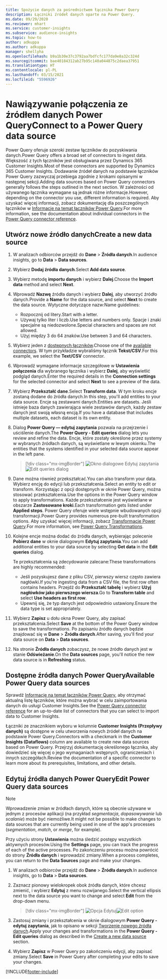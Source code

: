 ```yaml
---
title: Spożycie danych za pośrednictwem łącznika Power Query
description: Łączniki źródeł danych oparte na Power Query.
ms.date: 09/29/2020
ms.reviewer: mhart
ms.service: customer-insights
ms.subservice: audience-insights
ms.topic: how-to
author: adkuppa
ms.author: adkuppa
manager: shellyha
ms.openlocfilehash: b9a1b30e37c3792aa7bdfcfc177da9e8a32c324d
ms.sourcegitcommit: bae40184312ab27b95c140a044875c2daea37951
ms.translationtype: HT
ms.contentlocale: pl-PL
ms.lasthandoff: 03/15/2021
ms.locfileid: "5596926"
---
```

# <a name="connect-to-a-power-query-data-source"></a><span data-ttu-id="465a4-103">Nawiązywanie połączenia ze źródłem danych Power Query</span><span class="sxs-lookup"><span data-stu-id="465a4-103">Connect to a Power Query data source</span></span>

<span data-ttu-id="465a4-104">Power Query oferuje szeroki zestaw łączników do pozyskiwania danych.</span><span class="sxs-lookup"><span data-stu-id="465a4-104">Power Query offers a broad set of connectors to ingest data.</span></span> <span data-ttu-id="465a4-105">Większość z tych łączników jest obsługiwana przez Dynamics 365 Customer Insights.</span><span class="sxs-lookup"><span data-stu-id="465a4-105">Most of these connectors are supported by Dynamics 365 Customer Insights.</span></span> <span data-ttu-id="465a4-106">Dodawanie źródeł danych na podstawie łączników Power Query zazwyczaj przebiega zgodnie z krokami opisanymi w następnej sekcji.</span><span class="sxs-lookup"><span data-stu-id="465a4-106">Adding data sources based on Power Query connectors generally follows the steps outlined in the next section.</span></span> <span data-ttu-id="465a4-107">W zależności od używanego łącznika wymagane są jednak różne informacje.</span><span class="sxs-lookup"><span data-stu-id="465a4-107">However, depending on the connector you use, different information is required.</span></span> <span data-ttu-id="465a4-108">Aby uzyskać więcej informacji, zobacz dokumentację dla poszczególnych łączników w [Informacje na temat łączników Power Query](/power-query/connectors/).</span><span class="sxs-lookup"><span data-stu-id="465a4-108">For more information, see the documentation about individual connectors in the [Power Query connector reference](/power-query/connectors/).</span></span>

## <a name="create-a-new-data-source"></a><span data-ttu-id="465a4-109">Utwórz nowe źródło danych</span><span class="sxs-lookup"><span data-stu-id="465a4-109">Create a new data source</span></span>

1. <span data-ttu-id="465a4-110">W analizach odbiorców przejdź do **Dane** > **Źródła danych**.</span><span class="sxs-lookup"><span data-stu-id="465a4-110">In audience insights, go to **Data** > **Data sources**.</span></span>

1. <span data-ttu-id="465a4-111">Wybierz **Dodaj źródła danych**.</span><span class="sxs-lookup"><span data-stu-id="465a4-111">Select **Add data source**.</span></span>

1. <span data-ttu-id="465a4-112">Wybierz metodę **importu danych** i wybierz **Dalej**.</span><span class="sxs-lookup"><span data-stu-id="465a4-112">Choose the **Import data** method and select **Next**.</span></span>

1. <span data-ttu-id="465a4-113">Wprowadź **Nazwę** źródła danych i wybierz **Dalej**, aby utworzyć źródło danych.</span><span class="sxs-lookup"><span data-stu-id="465a4-113">Provide a **Name** for the data source, and select **Next** to create the data source.</span></span> <span data-ttu-id="465a4-114">Wytyczne dotyczące nazw:</span><span class="sxs-lookup"><span data-stu-id="465a4-114">Name guidelines:</span></span> 
   - <span data-ttu-id="465a4-115">Rozpocznij od litery.</span><span class="sxs-lookup"><span data-stu-id="465a4-115">Start with a letter.</span></span>
   - <span data-ttu-id="465a4-116">Używaj tylko liter i liczb.</span><span class="sxs-lookup"><span data-stu-id="465a4-116">Use letters and numbers only.</span></span> <span data-ttu-id="465a4-117">Spacje i znaki specjalne są niedozwolone.</span><span class="sxs-lookup"><span data-stu-id="465a4-117">Special characters and spaces are not allowed.</span></span>
   - <span data-ttu-id="465a4-118">Użyj między 3 do 64 znaków.</span><span class="sxs-lookup"><span data-stu-id="465a4-118">Use between 3 and 64 characters.</span></span>

1. <span data-ttu-id="465a4-119">Wybierz jeden z [dostępnych łączników](#available-power-query-data-sources).</span><span class="sxs-lookup"><span data-stu-id="465a4-119">Choose one of the [available connectors](#available-power-query-data-sources).</span></span> <span data-ttu-id="465a4-120">W tym przykładzie wybraliśmy łącznik **Tekst/CSV**.</span><span class="sxs-lookup"><span data-stu-id="465a4-120">For this example, we select the **Text/CSV** connector.</span></span>

1. <span data-ttu-id="465a4-121">Wprowadź wymagane informacje szczegółowe w **Ustawienia połączenia** dla wybranego łącznika i wybierz **Dalej**, aby wyświetlić podgląd danych.</span><span class="sxs-lookup"><span data-stu-id="465a4-121">Enter the required details in the **Connection settings** for the selected connector and select **Next** to see a preview of the data.</span></span>

1. <span data-ttu-id="465a4-122">Wybierz **Przekształć dane**.</span><span class="sxs-lookup"><span data-stu-id="465a4-122">Select **Transform data**.</span></span> <span data-ttu-id="465a4-123">W tym kroku encje zostaną dodane do źródła danych.</span><span class="sxs-lookup"><span data-stu-id="465a4-123">In this step, you'll add entities to your data source.</span></span> <span data-ttu-id="465a4-124">Encje są zestawami danych.</span><span class="sxs-lookup"><span data-stu-id="465a4-124">Entities are datasets.</span></span> <span data-ttu-id="465a4-125">Jeśli istnieje baza danych zawierająca wiele zestawów danych, każdy zestaw danych jest swoją własną encją.</span><span class="sxs-lookup"><span data-stu-id="465a4-125">If you have a database that includes multiple datasets, each dataset is its own entity.</span></span>

1. <span data-ttu-id="465a4-126">Dialog **Power Query — edytuj zapytania** pozwala na przejrzenie i uściślenie danych.</span><span class="sxs-lookup"><span data-stu-id="465a4-126">The **Power Query - Edit queries** dialog lets you review and refine the data.</span></span> <span data-ttu-id="465a4-127">Encje, które zostały określone przez systemy w wybranych źródłach danych, są wyświetlane w lewym okienku.</span><span class="sxs-lookup"><span data-stu-id="465a4-127">The entities that the systems identified in your selected data source appear in the left pane.</span></span>

   > [!div class="mx-imgBorder"]
   > <span data-ttu-id="465a4-128">![Okno dialogowe Edytuj zapytania](media/data-manager-configure-edit-queries.png "Okno dialogowe Edytuj zapytania")</span><span class="sxs-lookup"><span data-stu-id="465a4-128">![Edit queries dialog](media/data-manager-configure-edit-queries.png "Edit queries dialog")</span></span>

1. <span data-ttu-id="465a4-129">Dane można również przekształcać.</span><span class="sxs-lookup"><span data-stu-id="465a4-129">You can also transform your data.</span></span> <span data-ttu-id="465a4-130">Wybierz encję do edycji lub przekształcenia.</span><span class="sxs-lookup"><span data-stu-id="465a4-130">Select an entity to edit or transform.</span></span> <span data-ttu-id="465a4-131">Korzystając z opcji dostępnych w oknie Power Query, można stosować przekształcenia.</span><span class="sxs-lookup"><span data-stu-id="465a4-131">Use the options in the Power Query window to apply transformations.</span></span> <span data-ttu-id="465a4-132">Każde przekształcenie jest wyświetlane w obszarze **Zastosowane kroki**.</span><span class="sxs-lookup"><span data-stu-id="465a4-132">Each transformation gets listed under **Applied steps**.</span></span> <span data-ttu-id="465a4-133">Power Query oferuje wiele wstępnie wbudowanych opcji transformacji.</span><span class="sxs-lookup"><span data-stu-id="465a4-133">Power Query provides numerous pre-built transformation options.</span></span> <span data-ttu-id="465a4-134">Aby uzyskać więcej informacji, zobacz [Transformacje Power Query](/power-query/power-query-what-is-power-query#transformations).</span><span class="sxs-lookup"><span data-stu-id="465a4-134">For more information, see [Power Query Transformations](/power-query/power-query-what-is-power-query#transformations).</span></span>

1. <span data-ttu-id="465a4-135">Kolejne encje można dodać do źródła danych, wybierając polecenie **Pobierz dane** w oknie dialogowym **Edytuj zapytania**.</span><span class="sxs-lookup"><span data-stu-id="465a4-135">You can add additional entities to your data source by selecting **Get data** in the **Edit queries** dialog.</span></span>

   <span data-ttu-id="465a4-136">Te przekształcenia są zdecydowanie zalecane:</span><span class="sxs-lookup"><span data-stu-id="465a4-136">These transformations are highly recommended:</span></span>

   - <span data-ttu-id="465a4-137">Jeśli pozyskujesz dane z pliku CSV, pierwszy wiersz często zawiera nagłówki.</span><span class="sxs-lookup"><span data-stu-id="465a4-137">If you're ingesting data from a CSV file, the first row often contains headers.</span></span> <span data-ttu-id="465a4-138">Przejdź do **Przekształć tabelę** i wybierz **Użyj nagłówków jako pierwszego wiersza**.</span><span class="sxs-lookup"><span data-stu-id="465a4-138">Go to **Transform table** and select **Use headers as first row**.</span></span>
   - <span data-ttu-id="465a4-139">Upewnij się, że typ danych jest odpowiednio ustawiony.</span><span class="sxs-lookup"><span data-stu-id="465a4-139">Ensure the data type is set appropriately.</span></span>

1. <span data-ttu-id="465a4-140">Wybierz **Zapisz** u dołu okna Power Query, aby zapisać przekształcenia.</span><span class="sxs-lookup"><span data-stu-id="465a4-140">Select **Save** at the bottom of the Power Query window to save the transformations.</span></span> <span data-ttu-id="465a4-141">Po zapisaniu źródło danych będzie znajdować się w **Dane** > **Źródła danych**.</span><span class="sxs-lookup"><span data-stu-id="465a4-141">After saving, you'll find your data source on **Data** > **Data sources**.</span></span>

1. <span data-ttu-id="465a4-142">Na stronie **Źródła danych** zobaczysz, że nowe źródło danych jest w stanie **Odświeżanie**.</span><span class="sxs-lookup"><span data-stu-id="465a4-142">On the **Data sources** page, you'll notice the new data source is in **Refreshing** status.</span></span>

## <a name="available-power-query-data-sources"></a><span data-ttu-id="465a4-143">Dostępne źródła danych Power Query</span><span class="sxs-lookup"><span data-stu-id="465a4-143">Available Power Query data sources</span></span>

<span data-ttu-id="465a4-144">Sprawdź [Informacje na temat łączników Power Query](/power-query/connectors/), aby otrzymać aktualną listę łączników, które można wybrać w celu zaimportowania danych do usługi Customer Insights.</span><span class="sxs-lookup"><span data-stu-id="465a4-144">See the [Power Query connector reference](/power-query/connectors/) for an up-to-date list of connectors that you can select to import data to Customer Insights.</span></span> 

<span data-ttu-id="465a4-145">Łączniki ze znacznikiem wyboru w kolumnie **Customer Insights (Przepływy danych)** są dostępne w celu utworzenia nowych źródeł danych na podstawie Power Query.</span><span class="sxs-lookup"><span data-stu-id="465a4-145">Connectors with a checkmark in the **Customer Insights (Dataflows)** column are available to create new data sources based on Power Query.</span></span> <span data-ttu-id="465a4-146">Przejrzyj dokumentację określonego łącznika, aby dowiedzieć się więcej o jego wymaganiach wstępnych, ograniczeniach i innych szczegółach.</span><span class="sxs-lookup"><span data-stu-id="465a4-146">Review the documentation of a specific connector to learn more about its prerequisites, limitations, and other details.</span></span>

## <a name="edit-power-query-data-sources"></a><span data-ttu-id="465a4-147">Edytuj źródła danych Power Query</span><span class="sxs-lookup"><span data-stu-id="465a4-147">Edit Power Query data sources</span></span>

> [!NOTE]
> <span data-ttu-id="465a4-148">Wprowadzenie zmian w źródłach danych, które są obecnie używane w jednym z procesów aplikacji (na przykład *segmentacja*, *dopasowywanie* lub *scalanie*) może być niemożliwe.</span><span class="sxs-lookup"><span data-stu-id="465a4-148">It might not be possible to make changes to data sources that are currently being used in one of the app's processes (*segmentation*, *match*, or *merge*, for example).</span></span> 
>
> <span data-ttu-id="465a4-149">Przy użyciu strony **Ustawienia** można śledzić postępy wszystkich aktywnych procesów.</span><span class="sxs-lookup"><span data-stu-id="465a4-149">Using the **Settings** page, you can track the progress of each of the active processes.</span></span> <span data-ttu-id="465a4-150">Po zakończeniu procesu można powrócić do strony **Źródła danych** i wprowadzić zmiany.</span><span class="sxs-lookup"><span data-stu-id="465a4-150">When a process completes, you can return to the **Data Sources** page and make your changes.</span></span>

1. <span data-ttu-id="465a4-151">W analizach odbiorców przejdź do **Dane** > **Źródła danych**.</span><span class="sxs-lookup"><span data-stu-id="465a4-151">In audience insights, go to **Data** > **Data sources**.</span></span>

2. <span data-ttu-id="465a4-152">Zaznacz pionowy wielokropek obok źródła danych, które chcesz zmienić, i wybierz **Edytuj** z menu rozwijanego.</span><span class="sxs-lookup"><span data-stu-id="465a4-152">Select the vertical ellipsis next to the data source you want to change and select **Edit** from the drop-down menu.</span></span>

   > [!div class="mx-imgBorder"]
   > <span data-ttu-id="465a4-153">![Opcja Edytuj](media/edit-option-data-sources.png "Opcja Edytuj")</span><span class="sxs-lookup"><span data-stu-id="465a4-153">![Edit option](media/edit-option-data-sources.png "Edit option")</span></span>

3. <span data-ttu-id="465a4-154">Zastosuj zmiany i przekształcenia w oknie dialogowym **Power Query - edytuj zapytania**, jak to opisano w sekcji [Tworzenie nowego źródła danych](#create-a-new-data-source).</span><span class="sxs-lookup"><span data-stu-id="465a4-154">Apply your changes and transformations in the **Power Query - Edit queries** dialog as described in the [Create a new data source](#create-a-new-data-source) section.</span></span>

4. <span data-ttu-id="465a4-155">Wybierz **Zapisz** w Power Query po zakończeniu edycji, aby zapisać zmiany.</span><span class="sxs-lookup"><span data-stu-id="465a4-155">Select **Save** in Power Query after completing your edits to save your changes.</span></span>


[!INCLUDE[footer-include](../includes/footer-banner.md)]